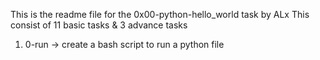This is the readme file for the 0x00-python-hello_world task by ALx
This consist of 11 basic tasks & 3 advance tasks
1. 0-run -> create a bash script to run a python file
